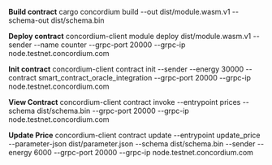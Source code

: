 **Build contract**
cargo concordium build --out dist/module.wasm.v1 --schema-out dist/schema.bin

**Deploy contract**
concordium-client module deploy dist/module.wasm.v1 --sender <Sender> --name counter --grpc-port 20000 --grpc-ip node.testnet.concordium.com

**Init contract**
concordium-client contract init <ModuleRef> --sender <Sender> --energy 30000 --contract smart_contract_oracle_integration --grpc-port 20000 --grpc-ip node.testnet.concordium.com

**View Contract**
concordium-client contract invoke <ContractIndex> --entrypoint prices --schema dist/schema.bin --grpc-port 20000 --grpc-ip node.testnet.concordium.com

**Update Price**
concordium-client contract update <ContractIndex> --entrypoint update_price --parameter-json dist/parameter.json --schema dist/schema.bin --sender <Sender> --energy 6000 --grpc-port 20000 --grpc-ip node.testnet.concordium.com
